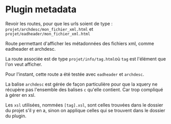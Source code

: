 # Plugin metadata

Revoir les routes, pour que les urls soient de type : `projet/archdesc/mon_fichier_xml.html` et `projet/eadheader/mon_fichier_xml.html`

Route permettant d'afficher les métadonnées des fichiers xml, comme eadheader et archdesc.

La route associée est de type `projet/info/tag.html`où `tag` est l'élément que l'on veut afficher.

Pour l'instant, cette route a été testée avec `eadheader` et `archdesc`. 

La balise `archdesc` est gérée de façon particulière pour que la xquery ne récupère pas l'ensemble des balises `c` qu'elle contient. Car trop compliqué à gérer en xsl.

Les `xsl` utilisées, nommées `[tag].xsl`, sont celles trouvées dans le dossier du projet s'il y en a, sinon on applique celles qui se trouvent dans le dossier du plugin.
